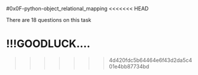 #0x0F-python-object_relational_mapping
<<<<<<< HEAD



There are 18 questions on this task


!!!GOODLUCK....
=======
>>>>>>> 4d420fdc5b64464e6f43d2da5c401e4bb87734bd
